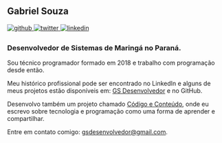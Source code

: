 ## Gabriel Souza  
  

<a href="https://github.com/gsdesenvolvedor" target="_blank">
<img src=https://img.shields.io/badge/github-%2324292e.svg?&style=for-the-badge&logo=github&logoColor=white alt=github style="margin-bottom: 5px;" />
</a>
<a href="https://twitter.com/gsdesenvolvedor" target="_blank">
<img src=https://img.shields.io/badge/twitter-%2300acee.svg?&style=for-the-badge&logo=twitter&logoColor=white alt=twitter style="margin-bottom: 5px;" />
</a>
<a href="https://linkedin.com/in/gsdesenvolvedor" target="_blank">
<img src=https://img.shields.io/badge/linkedin-%231E77B5.svg?&style=for-the-badge&logo=linkedin&logoColor=white alt=linkedin style="margin-bottom: 5px;" />
</a>  
  



### Desenvolvedor de Sistemas de Maringá no Paraná.  

Sou técnico programador formado em 2018 e trabalho com programação desde então. 

Meu histórico profissional pode ser encontrado no LinkedIn e alguns de meus projetos estão disponíveis em: [GS Desenvolvedor](https://gsdesenvolvedor.com.br) e no GitHub.

Desenvolvo também um projeto chamado [Código e Conteúdo](https://codigoeconteudo.com.br), onde eu escrevo sobre tecnologia e programação como uma forma de aprender e compartilhar.

Entre em contato comigo: gsdesenvolvedor@gmail.com.
